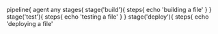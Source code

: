 pipeline{
agent any
stages(
stage('build'){
steps{
echo 'building a file'
}
}
stage('test'){
steps{
echo 'testing a file'
}
}
stage('deploy'){
steps{
echo 'deploying a file'
